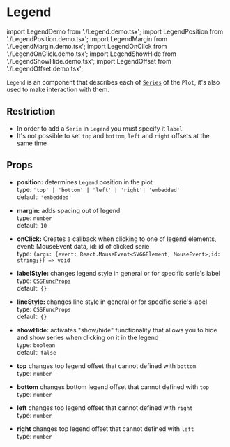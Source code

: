 # Legend

import LegendDemo from './Legend.demo.tsx';
import LegendPosition from './LegendPosition.demo.tsx';
import LegendMargin from './LegendMargin.demo.tsx';
import LegendOnClick from './LegendOnClick.demo.tsx';
import LegendShowHide from './LegendShowHide.demo.tsx';
import LegendOffset from './LegendOffset.demo.tsx';

`Legend` is an component that describes each of [`Series`](../100_series/000_intro.md) of the `Plot`, it's also used to make interaction with them.

<LegendDemo/>

## Restriction

- In order to add a `Serie` in `Legend` you must specify it `label`
- It's not possible to set `top` and `bottom`, `left` and `right` offsets at the same time

## Props

- **position:** determines `Legend` position in the plot<br />
  type: `'top' | 'bottom' | 'left' | 'right'| 'embedded'`<br/>
  default: `'embedded'`

  <LegendPosition/>

- **margin:** adds spacing out of legend <br />
  type: `number`<br/>
  default: `10`

  <LegendMargin/>

- **onClick:** Creates a callback when clicking to one of legend elements, event: MouseEvent data, id: id of clicked serie <br /> 
  type: `(args: {event: React.MouseEvent<SVGGElement, MouseEvent>;id: string;}) => void`<br/>

- **labelStyle:** changes legend style in general or for specific serie's label<br />
  type: [`CSSFuncProps`](./000_intro.md)<br/>
  default: `{}`
- **lineStyle:** changes line style in general or for specific serie's label <br />
  type: `CSSFuncProps`<br/>
  default: `{}`

  <LegendOnClick/>

- **showHide:** activates "show/hide" functionality that allows you to hide and show series when clicking on it in the legend<br />
  type: `boolean`<br/>
  default: `false`

  <LegendShowHide/>

- **top** changes top legend offset that cannot defined with `bottom`<br />
  type: `number`<br/>
- **bottom** changes bottom legend offset that cannot defined with `top`<br />
  type: `number`<br/>
- **left** changes top legend offset that cannot defined with `right`<br />
  type: `number`<br/>
- **right** changes top legend offset that cannot defined with `left`<br />
  type: `number`<br/>

  <LegendOffset/>
